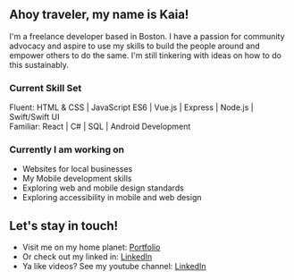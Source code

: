 ## Ahoy traveler, my name is Kaia!

I'm a freelance developer based in Boston. I have a passion for community advocacy and aspire to use my skills to build the people around and empower others to do the same. I'm still tinkering with ideas on how to do this sustainably.

### Current Skill Set 

Fluent: HTML & CSS | JavaScript ES6 | Vue.js | Express | Node.js | Swift/Swift UI <br />
Familiar: React | C# | SQL | Android Development

### Currently I am working on 
- Websites for local businesses 
- My Mobile development skills 
- Exploring web and mobile design standards 
- Exploring accessibility in mobile and web design 

## Let's stay in touch!
- Visit me on my home planet: <a href="https://www.kaiawalters.com">Portfolio</a>
- Or check out my linked in: <a href="https://www.linkedin.com/in/ellienguyendev/">LinkedIn</a> 
- Ya like videos? See my youtube channel: <a href="https://www.linkedin.com/in/ellienguyendev/">LinkedIn</a> 
